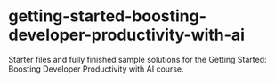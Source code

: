 # getting-started-boosting-developer-productivity-with-ai
Starter files and fully finished sample solutions for the Getting Started: Boosting Developer Productivity with AI course.
